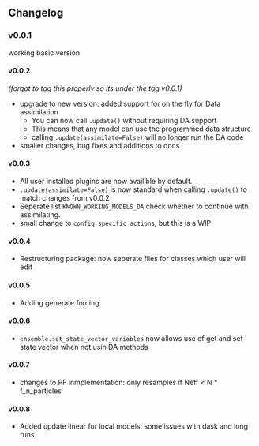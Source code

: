## Changelog

### v0.0.1
working basic version
#### v0.0.2
_(forgot to tag this properly so its under the tag v0.0.1)_
- upgrade to new version: added support for on the fly for Data assimilation
    - You can now call `.update()` without requiring DA support 
    - This means that any model can use the programmed data structure
    - calling `.update(assimilate=False)` will no longer run the DA code
- smaller changes, bug fixes and additions to docs
#### v0.0.3
- All user installed plugins are now availible by default.
- `.update(assimilate=False)` is now standard when calling `.update()` to match changes from v0.0.2
- Seperate list `KNOWN_WORKING_MODELS_DA` check whether to continue with assimilating.
- small change to `config_specific_actions`, but this is a WIP 

#### v0.0.4
- Restructuring package: now seperate files for classes which user will edit
#### v0.0.5
- Adding generate forcing
#### v0.0.6
- `ensemble.set_state_vector_variables` now allows use of get and set state vector when not usin DA methods 
#### v0.0.7
- changes to PF inmplementation: only resamples if Neff < N * f_n_particles
#### v0.0.8
- Added update linear for local models: some issues with dask and long runs